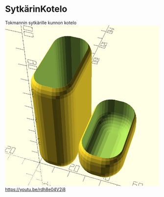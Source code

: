 # SytkärinKotelo
Tokmannin sytkärille kunnon kotelo
<img src=sytkari.png>
https://youtu.be/rdh8e04V2j8
